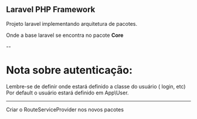 ## Laravel PHP Framework

Projeto laravel implementando arquitetura de pacotes.

Onde a base laravel se encontra no pacote **Core**


--

# Nota sobre autenticação:
Lembre-se de definir onde estará definido a classe do usuário ( login, etc) 
Por default o usuário estará definido em App\User.

----


Criar o RouteServiceProvider nos novos pacotes